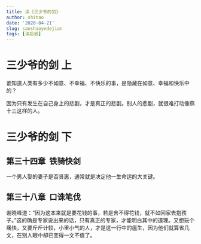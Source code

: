 ```yaml
---
title: 读《三少爷的剑》
author: shitao
date: '2020-04-21'
slug: sanshaoyedejian
tags: [读后感]
---
```


# 三少爷的剑 上

谁知道人类有多少不如意、不幸福、不快乐的事，是隐藏在如意、幸福和快乐中的？

因为只有发生在自己身上的悲剧，才是真正的悲剧。别人的悲剧，就很难打动像燕十三这样的人。

# 三少爷的剑 下

## 第三十四章  铁骑快剑

一个男人娶的妻子是否贤惠，通常就是决定他一生命运的大关键。

## 第三十八章  口诛笔伐

谢晓峰道：“因为这本来就是要花钱的事，若是舍不得花钱，就不如回家去抱孩子。”这的确是专家说出来的话，只有真正的专家，才能明白其中的道理。又想玩个痛快，又要斤斤计较，小里小气的人，才是这一行中的瘟生，因为他们就算省几文，在别人眼中却已变得一文不值了。
